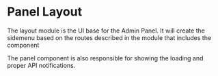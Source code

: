 # Panel Layout

The layout module is the UI base for the Admin Panel.
It will create the sidemenu based on the routes described in the module that includes the <li-layout></li-layout> component

The panel component is also responsible for showing the loading and proper API notifications.